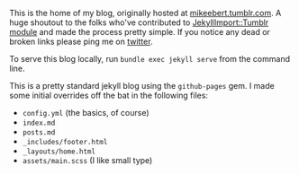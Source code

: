 This is the home of my blog, originally hosted at [mikeebert.tumblr.com](https://mikeebert.tumblr.com). A huge shoutout to the folks who've contributed to [JekyllImport::Tumblr module](http://import.jekyllrb.com/docs/tumblr/) and made the process pretty simple. If you notice any dead or broken links please ping me on [twitter](https://twitter.com/mikeebert).

To serve this blog locally, run `bundle exec jekyll serve` from the
command line.

This is a pretty standard jekyll blog using the `github-pages` gem. I
made some initial overrides off the bat in the following files:
* `config.yml` (the basics, of course)
* `index.md`
* `posts.md`
* `_includes/footer.html`
* `_layouts/home.html`
* `assets/main.scss` (I like small type)
